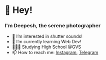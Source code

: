 # 👋 Hey!
### I'm Deepesh, the serene photographer
- 👀 I’m interested in shutter sounds!
- 🌱 I’m currently learning Web Dev!
- 👩🏼‍🎓 Studying High School @GVS
- 📫 How to reach me: [Instagram](https://www.instagram.com/framesbypatty/), [Telegram](https://t.me/deepeshojha)

<!---
deepesh0jha/deepesh0jha is a ✨ special ✨ repository because its `README.md` (this file) appears on your GitHub profile.
You can click the Preview link to take a look at your changes.
--->
